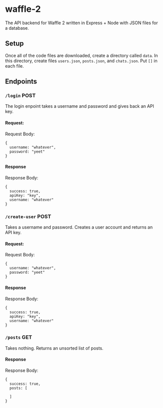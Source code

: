 # waffle-2
The API backend for Waffle 2 written in Express + Node with JSON files for a database.

## Setup
Once all of the code files are downloaded, create a directory called `data`. In this directory, create files `users.json`, `posts.json`, and `chats.json`. Put `[]` in each file.

## Endpoints

### `/login` POST
The login enpoint takes a username and password and gives back an API key. 

#### Request:
Request Body:
```
{
  username: "whatever",
  password: "yeet"
}
```
#### Response
Response Body:
```
{
  success: true,
  apiKey: "key",
  username: "whatever"
}
```
### `/create-user` POST
Takes a username and password. Creates a user account and returns an API key.

#### Request:
Request Body:
```
{
  username: "whatever",
  password: "yeet"
}
```
#### Response
Response Body:
```
{
  success: true,
  apiKey: "key",
  username: "whatever"
}
```
### `/posts` GET
Takes nothing. Returns an unsorted list of posts.

#### Response
Response Body:
```
{
  success: true,
  posts: [
   
  ]
}
```
